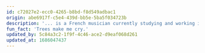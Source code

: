 ```yaml
---
id: c72027e2-ecc0-4265-b8bd-f8d549adbac1
origin: abe6917f-c5e4-439d-bb5e-5ba5f034723b
description: '... is a French musician currently studying and working in Germany. She lives by learning, traveling, playing and socializing. Sometimes Nina gets tired of this unsteady life, but a passionate conversation, a music piece, a night jam session or a good book will get her right back on the path she has chosen.'
fun_fact: 'Trees make me cry.'
updated_by: 5c84a3c2-1f9f-4c46-ace2-d9eaf068d261
updated_at: 1686047437
---
```

